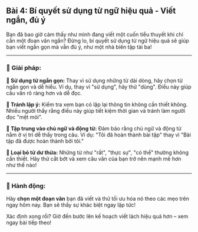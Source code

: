 ## Bài 4: Bí quyết sử dụng từ ngữ hiệu quả - Viết ngắn, đủ ý

Bạn đã bao giờ cảm thấy như mình đang viết một cuốn tiểu thuyết khi chỉ cần một đoạn văn ngắn? Đừng lo, bí quyết sử dụng từ ngữ hiệu quả sẽ giúp bạn viết ngắn gọn mà vẫn đủ ý, như một nhà biên tập tài ba!

---

### 📌 Giải pháp:

**🔹 Sử dụng từ ngắn gọn:**
Thay vì sử dụng những từ dài dòng, hãy chọn từ ngắn gọn và dễ hiểu. Ví dụ, thay vì "sử dụng", hãy thử "dùng". Điều này giúp câu văn rõ ràng hơn và dễ đọc.

**🔹 Tránh lặp ý:**
Kiểm tra xem bạn có lặp lại thông tin không cần thiết không. Nhiều người thấy rằng điều này giúp tiết kiệm thời gian và tránh làm người đọc "mệt mỏi".

**🔹 Tập trung vào chủ ngữ và động từ:**
Đảm bảo rằng chủ ngữ và động từ nằm ở vị trí dễ thấy trong câu. Ví dụ: "Tôi đã hoàn thành bài tập" thay vì "Bài tập đã được hoàn thành bởi tôi."

**🔹 Loại bỏ từ dư thừa:**
Những từ như "rất", "thực sự", "có thể" thường không cần thiết. Hãy thử cắt bớt và xem câu văn của bạn trở nên mạnh mẽ hơn như thế nào!

---

### 🚀 Hành động:

Hãy **chọn một đoạn văn** bạn đã viết và thử tối ưu hóa nó theo các mẹo trên ngay hôm nay. Bạn sẽ thấy sự khác biệt ngay lập tức!

Xác định xong rồi? Giờ đến bước lên kế hoạch viết lách hiệu quả hơn – xem ngay bài tiếp theo!